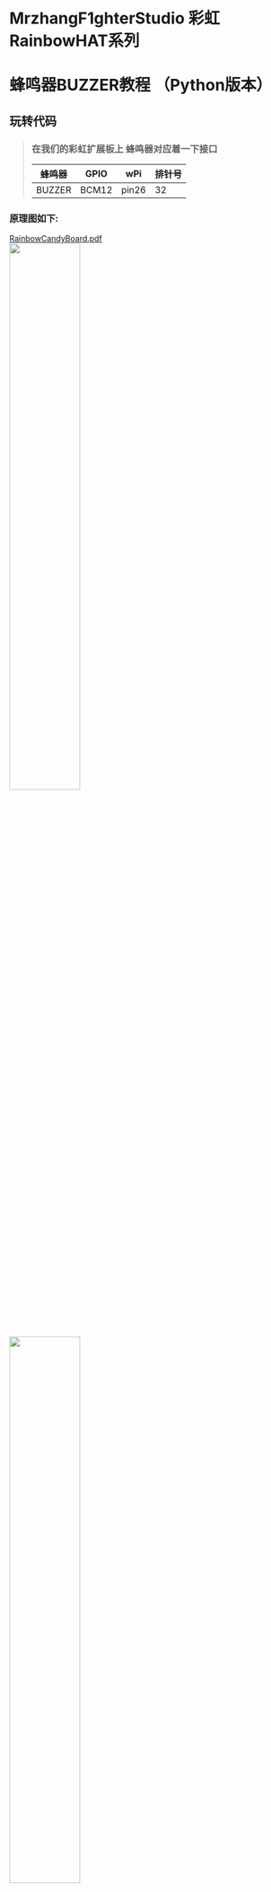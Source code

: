 # MrzhangF1ghterStudio 彩虹RainbowHAT系列
# 蜂鸣器BUZZER教程 （Python版本）

## 玩转代码
> ### 在我们的彩虹扩展板上 蜂鸣器对应着一下接口<br>
> 蜂鸣器| GPIO | wPi |排针号|
> |----|-----|-----|-----|
> |BUZZER|BCM12|pin26|32|   

### 原理图如下:
[RainbowCandyBoard.pdf](https://github.com/MrzhangF1ghter/RainbowCandyBoard/blob/master/schematic/RainbowCandyBoard.pdf)<br>
<img src="https://github.com/MrzhangF1ghter/RainbowCandyBoard/blob/master/led/schematic/LED.png" width=50% height=50%/><br>
<img src="https://github.com/MrzhangF1ghter/RainbowCandyBoard/blob/master/led/schematic/led_pin.png" width=50% height=50%/><br>
> 我们采用的是跳帽来连接IO口，你可以在彩虹板上看到有一排彩虹色的跳帽，找到LED1、LED2、LED3、LED4，那就是与IO连接的端口，具体端口号请看原理图。
> 当我们想接自己io的时候，可以将跳帽拔开，那么板上的外设就和io口断开了，然后插上你想接的外设即可。

> Python版本中，我们将led看做一个模块，当我们要使用led的时候导入这个模块使用。`led.py`就是我们的模块，`led_test.py`就是我们的测试程序
> 首先先用gedit、puma、vim等文本编辑工具打开该文件夹下的`led.py`,如下，我们可以看看注释进行理解。

### 蜂鸣器模块 buzzzer.py 
```Python
# -- coding: utf-8 --
#导入模块
import RPi.GPIO as GPIO
import time
#定义一个存放led引脚号的列表
buzzer_pin = 12;

def buzzer_init():
#设置引脚模式为BCM引脚号模式
    GPIO.setmode(GPIO.BCM);
#循环遍历存放引脚的数组
    GPIO.setup(buzzer_pin,GPIO.OUT);
#定义蜂鸣器开启函数
def on():
    GPIO.output(buzzer_pin,GPIO.LOW);
#定义蜂鸣器开启函数
def off():
    GPIO.output(buzzer_pin,GPIO.HIGH);
#定义报警鸣叫函数beep(gap_time,on_time),on_time为鸣叫时长，gap_time为鸣叫间隔 单位为秒
def beep(on_time,gap_time):
        GPIO.output(buzzer_pin,GPIO.HIGH);
        print('BUZZER is On');
        time.sleep(on_time);
        GPIO.output(buzzer_pin,GPIO.LOW);
        print('BUZZER is Off');
        time.sleep(gap_time); 
def clean():
	GPIO.output(buzzer_pin,GPIO.HIGH);
	GPIO.cleanup();
```

### 蜂鸣器测试程序 buzzer_test.py 
```Python
# -- coding: utf-8 --
#导入模块
import buzzer

var = 1;
#初始化led引脚
buzzer.buzzer_init();
#初始化后进入一个死循环执行流水灯，通过修改flow(time)，time参数来改变速度（单位秒）
while var == 1:
    buzzer.beep(0.2,1);
```
## 4.玩
> 当我们修改了Python版本代码后想运行时，保存后即可运行<br>
> 执行验证
> `./python 程序名`
>例:`./buzzer_test.py`
>按了回车后，你将会听到蜂鸣器每隔一秒响一次<br>
